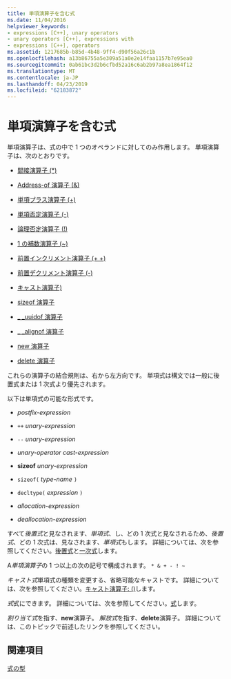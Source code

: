 ```yaml
---
title: 単項演算子を含む式
ms.date: 11/04/2016
helpviewer_keywords:
- expressions [C++], unary operators
- unary operators [C++], expressions with
- expressions [C++], operators
ms.assetid: 1217685b-b85d-4b48-9ff4-d90f56a26c1b
ms.openlocfilehash: a13b86755a5e309a51a0e2e14faa1157b7e95ea0
ms.sourcegitcommit: 0ab61bc3d2b6cfbd52a16c6ab2b97a8ea1864f12
ms.translationtype: MT
ms.contentlocale: ja-JP
ms.lasthandoff: 04/23/2019
ms.locfileid: "62183872"
---
```

# <a name="expressions-with-unary-operators"></a>単項演算子を含む式

単項演算子は、式の中で 1 つのオペランドに対してのみ作用します。 単項演算子は、次のとおりです。

- [間接演算子 (*)](../cpp/indirection-operator-star.md)

- [Address-of 演算子 (&)](../cpp/address-of-operator-amp.md)

- [単項プラス演算子 (+)](../cpp/unary-plus-and-negation-operators-plus-and.md)

- [単項否定演算子 (-)](../cpp/unary-plus-and-negation-operators-plus-and.md)

- [論理否定演算子 (!)](../cpp/logical-negation-operator-exclpt.md)

- [1 の補数演算子 (~)](../cpp/one-s-complement-operator-tilde.md)

- [前置インクリメント演算子 (+ +)](../cpp/prefix-increment-and-decrement-operators-increment-and-decrement.md)

- [前置デクリメント演算子 (-)](../cpp/prefix-increment-and-decrement-operators-increment-and-decrement.md)

- [キャスト演算子)](../cpp/cast-operator-parens.md)

- [sizeof 演算子](../cpp/sizeof-operator.md)

- [_ _uuidof 演算子](../cpp/uuidof-operator.md)

- [_ _alignof 演算子](../cpp/alignof-operator.md)

- [new 演算子](../cpp/new-operator-cpp.md)

- [delete 演算子](../cpp/delete-operator-cpp.md)

これらの演算子の結合規則は、右から左方向です。 単項式は構文では一般に後置式または 1 次式より優先されます。

以下は単項式の可能な形式です。

- *postfix-expression*

- `++` *unary-expression*

- `--` *unary-expression*

- *unary-operator* *cast-expression*

- **sizeof** *unary-expression*

- `sizeof(` *type-name* `)`

- `decltype(` *expression* `)`

- *allocation-expression*

- *deallocation-expression*

すべて*後置式*と見なされます、*単項式*、し、どの 1 次式と見なされるため、*後置式*、どの 1 次式は、見なされます、*単項式*もします。 詳細については、次を参照してください。[後置式](../cpp/postfix-expressions.md)と[一次式](../cpp/primary-expressions.md)します。

A*単項演算子*の 1 つ以上の次の記号で構成されます。 `* & + - ! ~`

*キャスト式*単項式の種類を変更する、省略可能なキャストです。 詳細については、次を参照してください。[キャスト演算子: ()](../cpp/cast-operator-parens.md)します。

*式*式にできます。 詳細については、次を参照してください。[式](../cpp/expressions-cpp.md)します。

*割り当て式*を指す、**new**演算子。 *解放式*を指す、**delete**演算子。 詳細については、このトピックで前述したリンクを参照してください。

## <a name="see-also"></a>関連項目

[式の型](../cpp/types-of-expressions.md)
